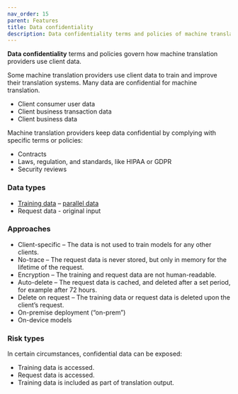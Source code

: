```yaml
---
nav_order: 15
parent: Features
title: Data confidentiality
description: Data confidentiality terms and policies of machine translation APIs
---
```


**Data confidentiality** terms and policies govern how machine translation providers use client data.

Some machine translation providers use client data to train and improve their translation systems.
Many data are confidential for machine translation.

- Client consumer user data
- Client business transaction data
- Client business data

Machine translation providers keep data confidential by complying with specific terms or policies:

- Contracts
- Laws, regulation, and standards, like HIPAA or GDPR
- Security reviews

### Data types

- [Training data](/training-data) – [parallel data](/parallel-data)
- Request data - original input


###  Approaches

- Client-specific – The data is not used to train models for any other clients.
- No-trace – The request data is never stored, but only in memory for the lifetime of the request.
- Encryption – The training and request data are not human-readable.
- Auto-delete – The request data is cached, and deleted after a set period, for example after 72 hours.
- Delete on request – The training data or request data is deleted upon the client’s request.
- On-premise deployment (“on-prem”)
- On-device models


### Risk types

In certain circumstances, confidential data can be exposed:

- Training data is accessed.
- Request data is accessed.
- Training data is included as part of translation output.
